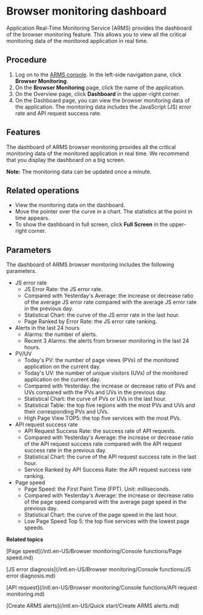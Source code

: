 # Browser monitoring dashboard

Application Real-Time Monitoring Service \(ARMS\) provides the dashboard of the browser monitoring feature. This allows you to view all the critical monitoring data of the monitored application in real time.

## Procedure

1.  Log on to the [ARMS console](https://arms.console.aliyun.com/#/home). In the left-side navigation pane, click **Browser Monitoring**.
2.  On the **Browser Monitoring** page, click the name of the application.
3.  On the Overview page, click **Dashboard** in the upper-right corner.
4.  On the Dashboard page, you can view the browser monitoring data of the application. The monitoring data includes the JavaScript \(JS\) error rate and API request success rate.

## Features

The dashboard of ARMS browser monitoring provides all the critical monitoring data of the monitored application in real time. We recommend that you display the dashboard on a big screen.

**Note:** The monitoring data can be updated once a minute.

## Related operations

-   View the monitoring data on the dashboard.
-   Move the pointer over the curve in a chart. The statistics at the point in time appears.
-   To show the dashboard in full screen, click **Full Screen** in the upper-right corner.

## Parameters

The dashboard of ARMS browser monitoring includes the following parameters.

-   JS error rate
    -   JS Error Rate: the JS error rate.
    -   Compared with Yesterday's Average: the increase or decrease ratio of the average JS error rate compared with the average JS error rate in the previous day.
    -   Statistical Chart: the curve of the JS error rate in the last hour.
    -   Page Ranked by Error Rate: the JS error rate ranking.
-   Alerts in the last 24 hours
    -   Alarms: the number of alerts.
    -   Recent 3 Alarms: the alerts from browser monitoring in the last 24 hours.
-   PV/UV
    -   Today's PV: the number of page views \(PVs\) of the monitored application on the current day.
    -   Today's UV: the number of unique visitors \(UVs\) of the monitored application on the current day.
    -   Compared with Yesterday: the increase or decrease ratio of PVs and UVs compared with the PVs and UVs in the previous day.
    -   Statistical Chart: the curve of PVs or UVs in the last hour.
    -   Statistical Table: the top five regions with the most PVs and UVs and their corresponding PVs and UVs.
    -   High Page View TOP5: the top five services with the most PVs.
-   API request success rate
    -   API Request Success Rate: the success rate of API requests.
    -   Compared with Yesterday's Average: the increase or decrease ratio of the API request success rate compared with the API request success rate in the previous day.
    -   Statistical Chart: the curve of the API request success rate in the last hour.
    -   Service Ranked by API Success Rate: the API request success rate ranking.
-   Page speed
    -   Page Speed: the First Paint Time \(FPT\). Unit: milliseconds.
    -   Compared with Yesterday's Average: the increase or decrease ratio of the page speed compared with the average page speed in the previous day.
    -   Statistical Chart: the curve of the page speed in the last hour.
    -   Low Page Speed Top 5: the top five services with the lowest page speeds.

**Related topics**  


[Page speed](/intl.en-US/Browser monitoring/Console functions/Page speed.md)

[JS error diagnosis](/intl.en-US/Browser monitoring/Console functions/JS error diagnosis.md)

[API request](/intl.en-US/Browser monitoring/Console functions/API request monitoring.md)

[Create ARMS alerts](/intl.en-US/Quick start/Create ARMS alerts.md)

